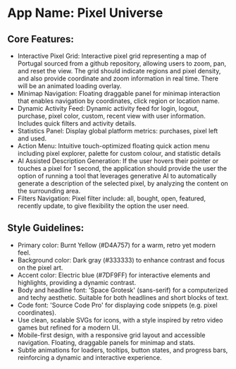 # **App Name**: Pixel Universe

## Core Features:

- Interactive Pixel Grid: Interactive pixel grid representing a map of Portugal sourced from a github repository, allowing users to zoom, pan, and reset the view. The grid should indicate regions and pixel density, and also provide coordinate and zoom information in real time. There will be an animated loading overlay.
- Minimap Navigation: Floating draggable panel for minimap interaction that enables navigation by coordinates, click region or location name.
- Dynamic Activity Feed: Dynamic activity feed for login, logout, purchase, pixel color, custom, recent view with user information. Includes quick filters and activity details.
- Statistics Panel: Display global platform metrics: purchases, pixel left and used.
- Action Menu: Intuitive touch-optimized floating quick action menu including pixel explorer, palette for custom colour, and statistic details
- AI Assisted Description Generation: If the user hovers their pointer or touches a pixel for 1 second, the application should provide the user the option of running a tool that leverages generative AI to automatically generate a description of the selected pixel, by analyzing the content on the surrounding area.
- Filters Navigation: Pixel filter include: all, bought, open, featured, recently update, to give flexibility the option the user need.

## Style Guidelines:

- Primary color: Burnt Yellow (#D4A757) for a warm, retro yet modern feel.
- Background color: Dark gray (#333333) to enhance contrast and focus on the pixel art.
- Accent color: Electric blue (#7DF9FF) for interactive elements and highlights, providing a dynamic contrast.
- Body and headline font: 'Space Grotesk' (sans-serif) for a computerized and techy aesthetic. Suitable for both headlines and short blocks of text.
- Code font: 'Source Code Pro' for displaying code snippets (e.g. pixel coordinates).
- Use clean, scalable SVGs for icons, with a style inspired by retro video games but refined for a modern UI.
- Mobile-first design, with a responsive grid layout and accessible navigation. Floating, draggable panels for minimap and stats.
- Subtle animations for loaders, tooltips, button states, and progress bars, reinforcing a dynamic and interactive experience.